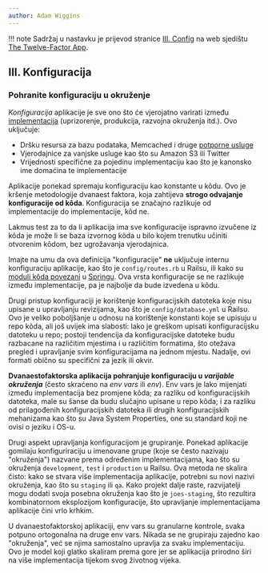 ```yaml
---
author: Adam Wiggins
---
```


!!! note
    Sadržaj u nastavku je prijevod stranice [III. Config](https://12factor.net/config) na web sjedištu [The Twelve-Factor App](https://12factor.net/).

## III. Konfiguracija
### Pohranite konfiguraciju u okruženje

*Konfiguracija* aplikacije je sve ono što će vjerojatno varirati između [implementacija](codebase.md) (uprizorenje, produkcija, razvojna okruženja itd.). Ovo uključuje:

* Dršku resursa za bazu podataka, Memcached i druge [potporne usluge](backing-services.md)
* Vjerodajnice za vanjske usluge kao što su Amazon S3 ili Twitter
* Vrijednosti specifične za pojedinu implementaciju kao što je kanonsko ime domaćina te implementacije

Aplikacije ponekad spremaju konfiguraciju kao konstante u kôdu. Ovo je kršenje metodologije dvanaest faktora, koja zahtijeva **strogo odvajanje konfiguracije od kôda**. Konfiguracija se značajno razlikuje od implementacije do implementacije, kôd ne.

Lakmus test za to da li aplikacija ima sve konfiguracije ispravno izvučene iz kôda je može li se baza izvornog kôda u bilo kojem trenutku učiniti otvorenim kôdom, bez ugrožavanja vjerodajnica.

Imajte na umu da ova definicija "konfiguracije" **ne** uključuje internu konfiguraciju aplikacije, kao što je `config/routes.rb` u Railsu, ili kako su [moduli kôda povezani](https://docs.spring.io/spring-framework/docs/current/reference/html/core.html#beans-introduction) u [Springu](https://spring.io/). Ova vrsta konfiguracije se ne razlikuje između implementacije, pa je najbolje da bude izvedena u kôdu.

Drugi pristup konfiguraciji je korištenje konfiguracijskih datoteka koje nisu upisane u upravljanju revizijama, kao što je `config/database.yml` u Railsu. Ovo je veliko poboljšanje u odnosu na korištenje konstanti koje se upisuju u repo kôda, ali još uvijek ima slabosti: lako je greškom upisati konfiguracijsku datoteku u repo; postoji tendencija da konfiguracijske datoteke budu razbacane na različitim mjestima i u različitim formatima, što otežava pregled i upravljanje svim konfiguracijama na jednom mjestu. Nadalje, ovi formati obično su specifični za jezik ili okvir.

**Dvanaestofaktorska aplikacija pohranjuje konfiguraciju u *varijable okruženja*** (često skraćeno na *env vars* ili *env*). Env vars je lako mijenjati između implementacija bez promjene kôda; za razliku od konfiguracijskih datoteka, male su šanse da budu slučajno upisane u repo kôda; i za razliku od prilagođenih konfiguracijskih datoteka ili drugih konfiguracijskih mehanizama kao što su Java System Properties, one su standard koji ne ovisi o jeziku i OS-u.

Drugi aspekt upravljanja konfiguracijom je grupiranje. Ponekad aplikacije gomilaju konfiguriraciju u imenovane grupe (koje se često nazivaju "okruženja") nazvane prema određenim implementacijama, kao što su okruženja `development`, `test` i `production` u Railsu. Ova metoda ne skalira čisto: kako se stvara više implementacija aplikacije, potrebni su novi nazivi okruženja, kao što su `staging` ili `qa`. Kako projekt dalje raste, razvijatelji mogu dodati svoja posebna okruženja kao što je `joes-staging`, što rezultira kombinatornom eksplozijom konfiguracije, što upravljanje implementacijama aplikacije čini vrlo krhkim.

U dvanaestofaktorskoj aplikaciji, env vars su granularne kontrole, svaka potpuno ortogonalna na druge env vars. Nikada se ne grupiraju zajedno kao "okruženja", već se njima samostalno upravlja za svaku implementaciju. Ovo je model koji glatko skaliram prema gore jer se aplikacija prirodno širi na više implementacija tijekom svog životnog vijeka.
